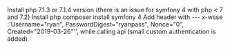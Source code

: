 Install php 7.1.3 or 7.1.4 version (there is an issue for symfony 4 with php < 7 and 7.2)
Install php composer
install symfony 4
Add header with   ---  x-wsse :'Username="ryan", PasswordDigest="ryanpass", Nonce="0", Created="2019-03-26"'', while calling api (small custom authentication is added)